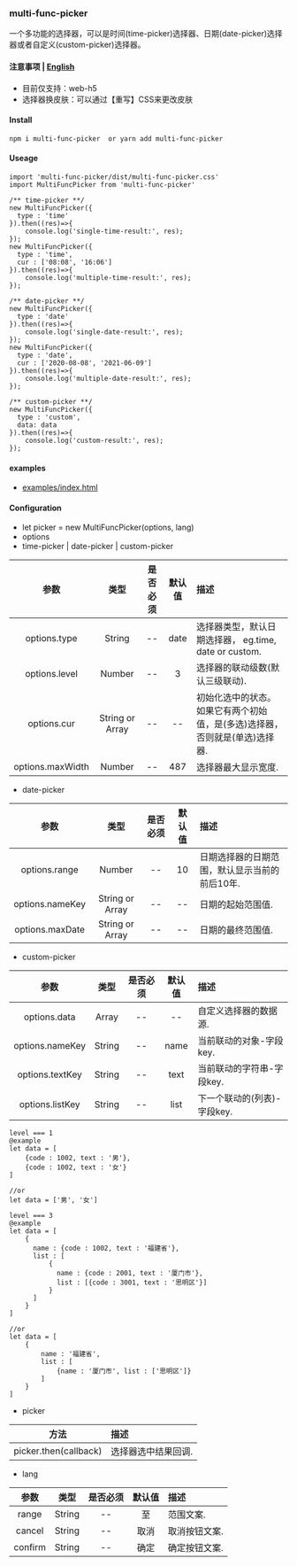 ### multi-func-picker
一个多功能的选择器，可以是时间(time-picker)选择器、日期(date-picker)选择器或者自定义(custom-picker)选择器。

#### 注意事项 | [English](https://github.com/466102061/multi-func-picker/tree/main/dist)
+ 目前仅支持：web-h5
+ 选择器换皮肤：可以通过【重写】CSS来更改皮肤

#### Install
```
npm i multi-func-picker  or yarn add multi-func-picker
```

#### Useage
```
import 'multi-func-picker/dist/multi-func-picker.css'
import MultiFuncPicker from 'multi-func-picker'

/** time-picker **/
new MultiFuncPicker({
  type : 'time'
}).then((res)=>{
    console.log('single-time-result:', res);
});
new MultiFuncPicker({
  type : 'time',
  cur : ['08:08', '16:06']
}).then((res)=>{
    console.log('multiple-time-result:', res);
});

/** date-picker **/
new MultiFuncPicker({
  type : 'date'
}).then((res)=>{
    console.log('single-date-result:', res);
});
new MultiFuncPicker({
  type : 'date',
  cur : ['2020-08-08', '2021-06-09']
}).then((res)=>{
    console.log('multiple-date-result:', res);
});

/** custom-picker **/
new MultiFuncPicker({
  type : 'custom',
  data: data
}).then((res)=>{
    console.log('custom-result:', res);
});
```
#### examples
+ [examples/index.html](https://github.com/466102061/multi-func-picker/tree/main/examples)

#### Configuration

+ let picker = new MultiFuncPicker(options, lang)
+ options
+ time-picker | date-picker | custom-picker

| 参数 | 类型 | 是否必须 | 默认值 | 描述 |
| :----: | :----: | :----: | :----: | :---- |
| options.type | String | -- | date | 选择器类型，默认日期选择器， eg.time, date or custom. |
| options.level | Number | -- | 3 | 选择器的联动级数(默认三级联动). |
| options.cur | String or Array | -- | -- | 初始化选中的状态。如果它有两个初始值，是(多选)选择器，否则就是(单选)选择器. |
| options.maxWidth | Number | -- | 487 | 选择器最大显示宽度. | 

+ date-picker

| 参数 | 类型 | 是否必须 | 默认值 | 描述 |
| :----: | :----: | :----: | :----: | :---- |
| options.range | Number | -- | 10 | 日期选择器的日期范围，默认显示当前的前后10年. |
| options.nameKey | String or Array | -- | -- | 日期的起始范围值. |
| options.maxDate | String or Array | -- | -- | 日期的最终范围值. |

+ custom-picker

| 参数 | 类型 | 是否必须 | 默认值 | 描述 |
| :----: | :----: | :----: | :----: | :---- |
| options.data | Array | -- | -- | 自定义选择器的数据源. |
| options.nameKey | String | -- | name | 当前联动的对象-字段key. |
| options.textKey | String | -- | text | 当前联动的字符串-字段key. |
| options.listKey | String | -- | list | 下一个联动的(列表)-字段key. |

```
level === 1
@example
let data = [
    {code : 1002, text : '男'},
    {code : 1002, text : '女'}
]

//or
let data = ['男', '女']
```
```
level === 3
@example
let data = [
    {
      name : {code : 1002, text : '福建省'},
      list : [
          {
            name : {code : 2001, text : '厦门市'},
            list : [{code : 3001, text : '思明区'}]
          }
      ]
    }
]

//or
let data = [
    {
        name : '福建省',
        list : [
            {name : '厦门市', list : ['思明区']}
        ]
    }
]
```

+ picker

| 方法 | 描述 |
| :----:| :---- |
| picker.then(callback) | 选择器选中结果回调. |

+ lang

| 参数 | 类型 | 是否必须 | 默认值 | 描述 |
| :----: | :----: | :----: | :----: | :---- |
| range | String | -- | 至 | 范围文案. | 
| cancel | String | -- | 取消 | 取消按钮文案. | 
| confirm | String | -- | 确定 | 确定按钮文案. | 

